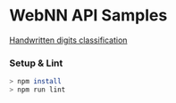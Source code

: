 # WebNN API Samples

[Handwritten digits classification](https://webmachinelearning.github.io/webnn-samples/lenet/)

### Setup & Lint

```sh
> npm install
> npm run lint
```